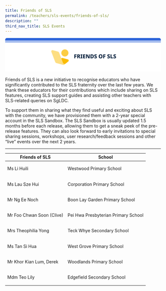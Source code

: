 ```yaml
---
title: Friends of SLS
permalink: /teachers/sls-events/friends-of-sls/
description: ""
third_nav_title: SLS Events
---
```

<img src="/images/2Teacher/friendsofsls.png">


<p>Friends of SLS is a new initiative to recognise educators who have significantly contributed to the SLS fraternity over the last few years. We thank these educators for their contributions which include sharing on SLS features, creating SLS support guides and assisting other teachers with SLS-related queries on SgLDC. </p>              
              
<p> To support them in sharing what they find useful and exciting about SLS with the community, we have provisioned them with a 2-year special account in the SLS Sandbox. The SLS Sandbox is usually updated 1.5 months before each release, allowing them to get a sneak peek of the pre-release features. 
                They can also look forward to early invitations to special sharing sessions, workshops, user research/feedback sessions and other “live” events over the next 2 years.</p>
<hr>

<table>
  <thead>
    <tr>
      <th>Friends of SLS</th>
			<th>School</th>
    </tr>
  </thead>
  <tbody>
        <tr>
      <td>
        <p>Ms Li Huili</p>
      </td>
      <td>
        <p>Westwood Primary School</p> 
      </td>
    </tr>
    <tr>
      <td>
        <p>Ms Lau Sze Hui</p>
      </td>
      <td>
        <p>Corporation Primary School</p> 
      </td>
    </tr>
    <tr>
      <td>
        <p>Mr Ng Ee Noch</p>
      </td>
      <td>
        <p>Boon Lay Garden Primary School</p> 
      </td>
    </tr>
    <tr>
      <td>
        <p>Mr Foo Chwan Soon (Clive)</p>
      </td>
      <td>
        <p>Pei Hwa Presbyterian Primary School</p> 
      </td>
    </tr>
    <tr>
      <td>
        <p>Mrs Theophilia Yong</p>
      </td>
      <td>
        <p>Teck Whye Secondary School</p> 
      </td>
    </tr>
    <tr>
      <td>
        <p>Ms Tan Si Hua</p>
      </td>
      <td>
        <p>West Grove Primary School</p> 
      </td>
    </tr>
    <tr>
      <td>
        <p>Mr Khor Kian Lum, Derek</p>
      </td>
      <td>
        <p>Woodlands Primary School</p> 
      </td>
    </tr>
    <tr>
      <td>
        <p>Mdm Teo Lily</p>
      </td>
      <td>
        <p>Edgefield Secondary School</p> 
      </td>
    </tr>
      </tbody>
</table>